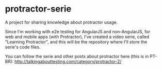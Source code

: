 # protractor-serie
A project for sharing knowledge about protractor usage.

Since I'm working with e2e testing for AngularJS and non-AngularJS, for web and mobile apps (with Protractor), I've created a video serie, called "Learning Protractor", and this will be the repository where I'll store the serie's code files.

You can follow the serie and other posts about protractor here (this is in PT-BR):  http://talkingabouttesting.com/category/protractor-2/
